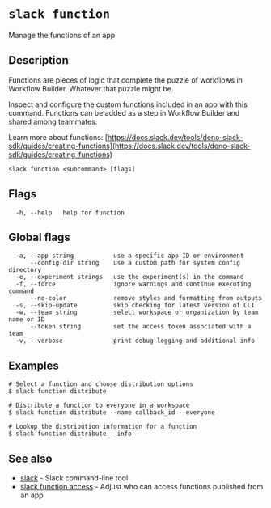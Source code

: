 # `slack function`

Manage the functions of an app

## Description

Functions are pieces of logic that complete the puzzle of workflows in Workflow
Builder. Whatever that puzzle might be.

Inspect and configure the custom functions included in an app with this command.
Functions can be added as a step in Workflow Builder and shared among teammates.

Learn more about functions: [https://docs.slack.dev/tools/deno-slack-sdk/guides/creating-functions](https://docs.slack.dev/tools/deno-slack-sdk/guides/creating-functions)

```
slack function <subcommand> [flags]
```

## Flags

```
  -h, --help   help for function
```

## Global flags

```
  -a, --app string           use a specific app ID or environment
      --config-dir string    use a custom path for system config directory
  -e, --experiment strings   use the experiment(s) in the command
  -f, --force                ignore warnings and continue executing command
      --no-color             remove styles and formatting from outputs
  -s, --skip-update          skip checking for latest version of CLI
  -w, --team string          select workspace or organization by team name or ID
      --token string         set the access token associated with a team
  -v, --verbose              print debug logging and additional info
```

## Examples

```
# Select a function and choose distribution options
$ slack function distribute

# Distribute a function to everyone in a workspace
$ slack function distribute --name callback_id --everyone

# Lookup the distribution information for a function
$ slack function distribute --info
```

## See also

* [slack](slack)	 - Slack command-line tool
* [slack function access](slack_function_access)	 - Adjust who can access functions published from an app

